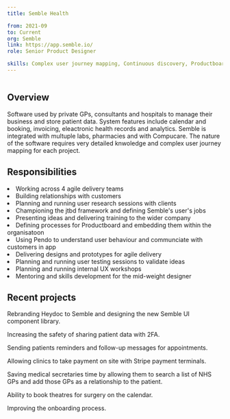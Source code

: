 ```yaml
---
title: Semble Health 

from: 2021-09
to: Current
org: Semble
link: https://app.semble.io/  
role: Senior Product Designer

skills: Complex user journey mapping, Continuous discovery, Productboard and Pendo champion, Management, Software design, Agile development, Accessibility, Design Systems
---
```

<img src="logo-semble.png" class="cvlogo" alt=''></img>

<div>
<h2>Overview</h2>
Software used by private GPs, consultants and hospitals to manage their business and store patient data. System features include calendar and booking, invoicing, eleactronic health records and analytics. Semble is integrated with multuple labs, pharmacies and with Compucare. The nature of the software requires very detailed knwoledge and complex user journey mapping for each project. 

<h2>Responsibilities</h2>
<li>Working across 4 agile delivery teams</li>
<li>Building relationships with customers</li>
<li>Planning and running user research sessions with clients</li>
<li>Championing the jtbd framework and defining Semble's user's jobs</li>
<li>Presenting ideas and delivering training to the wider company </li>
<li>Defining processes for Productboard and embedding them within the organisatoon</li>
<li>Using Pendo to understand user behaviour and communciate with customers in app</li>
<li>Delivering designs and prototypes for agile delivery</li>
<li>Planning and running user testing sessions to validate ideas</li>
<li>Planning and running internal UX workshops </li>
<li>Mentoring and skills development for the mid-weight designer</li>

<h2>Recent projects</h2>

<p>Rebranding Heydoc to Semble and designing the new Semble UI component library.</p>

<p>Increasing the safety of sharing patient data with 2FA.</p>

<p>Sending patients reminders and follow-up messages for appointments.</p>

<p>Allowing clinics to take payment on site with Stripe payment terminals.</p>

<p>Saving medical secretaries time by allowing them to search a list of NHS GPs and add those GPs as a relationship to the patient.</p>

<p>Ability to book theatres for surgery on the calendar.</p>

<p>Improving the onboarding process.</p>

</div>